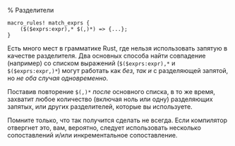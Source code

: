 % Разделители

```ignore
macro_rules! match_exprs {
    ($($exprs:expr),* $(,)*) => {...};
}
```

Есть много мест в грамматике  Rust, где нельзя использовать запятую в качестве разделителя. Два основных способа найти совпадение (например) со списком выражений (`$($exprs:expr),*` и `$($exprs:expr,)*`) могут работать как *без*, *так и* с разделяющей запятой, но *не оба случая одновременно*.

Поставив повторение `$(,)*` *после* основного списка, в то же время, захватит любое количество (включая ноль или одну) разделяющих запятых, или других разделителей, которые вы используете.

Помните только, что так получится сделать не всегда. Если компилятор отвергнет это, вам, вероятно, следует использовать несколько сопоставлений и/или инкрементальное сопоставление.
